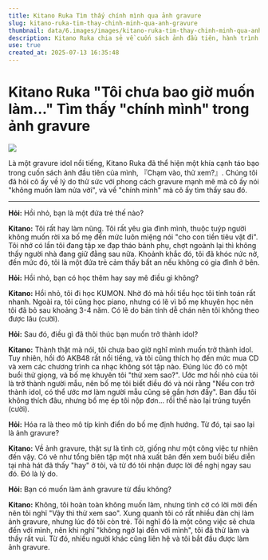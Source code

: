 ```yaml
---
title: Kitano Ruka Tìm thấy chính mình qua ảnh gravure
slug: kitano-ruka-tim-thay-chinh-minh-qua-anh-gravure
thumbnail: data/6.images/images/kitano-ruka-tim-thay-chinh-minh-qua-anh-gravure.webp
description: Kitano Ruka chia sẻ về cuốn sách ảnh đầu tiên, hành trình bất ngờ đến với ảnh gravure và cách cô tìm thấy bản thân mình qua công việc này, cùng những ký ức tuổi thơ và con đường trở thành idol.
use: true
created_at: 2025-07-13 16:35:48
---
```


# Kitano Ruka "Tôi chưa bao giờ muốn làm..." Tìm thấy "chính mình" trong ảnh gravure

![](/images/20250713-00039946-entame-000-1-view.webp)

Là một gravure idol nổi tiếng, Kitano Ruka đã thể hiện một khía cạnh táo bạo trong cuốn sách ảnh đầu tiên của mình, 『Chạm vào, thử xem?』. Chúng tôi đã hỏi cô ấy về lý do thử sức với phong cách gravure mạnh mẽ mà cô ấy nói "không muốn làm nửa vời", và về "chính mình" mà cô ấy tìm thấy sau đó.

---

**Hỏi:** Hồi nhỏ, bạn là một đứa trẻ thế nào?

**Kitano:** Tôi rất hay làm nũng. Tôi rất yêu gia đình mình, thuộc tuýp người không muốn rời xa bố mẹ đến mức luôn miệng nói "cho con tiền tiêu vặt đi". Tôi nhớ có lần tôi đang tập xe đạp tháo bánh phụ, chợt ngoảnh lại thì không thấy người nhà đang giữ đằng sau nữa. Khoảnh khắc đó, tôi đã khóc nức nở, đến mức đó, tôi là một đứa trẻ cảm thấy bất an nếu không có gia đình ở bên.

**Hỏi:** Hồi nhỏ, bạn có học thêm hay say mê điều gì không?

**Kitano:** Hồi nhỏ, tôi đi học KUMON. Nhờ đó mà hồi tiểu học tôi tính toán rất nhanh. Ngoài ra, tôi cũng học piano, nhưng có lẽ vì bố mẹ khuyên học nên tôi đã bỏ sau khoảng 3-4 năm. Có lẽ do bản tính dễ chán nên tôi không theo được lâu (cười).

**Hỏi:** Sau đó, điều gì đã thôi thúc bạn muốn trở thành idol?

**Kitano:** Thành thật mà nói, tôi chưa bao giờ nghĩ mình muốn trở thành idol. Tuy nhiên, hồi đó AKB48 rất nổi tiếng, và tôi cũng thích họ đến mức mua CD và xem các chương trình ca nhạc không sót tập nào. Đúng lúc đó có một buổi thử giọng, và bố mẹ khuyên tôi "thử xem sao?". Ước mơ hồi nhỏ của tôi là trở thành người mẫu, nên bố mẹ tôi biết điều đó và nói rằng "Nếu con trở thành idol, có thể ước mơ làm người mẫu cũng sẽ gần hơn đấy". Ban đầu tôi không thích đâu, nhưng bố mẹ ép tôi nộp đơn... rồi thế nào lại trúng tuyển (cười).

**Hỏi:** Hóa ra là theo mô típ kinh điển do bố mẹ định hướng. Từ đó, tại sao lại là ảnh gravure?

**Kitano:** Về ảnh gravure, thật sự là tình cờ, giống như một công việc tự nhiên đến vậy. Có vẻ như tổng biên tập một nhà xuất bản đến xem buổi biểu diễn tại nhà hát đã thấy "hay" ở tôi, và từ đó tôi nhận được lời đề nghị ngay sau đó. Đó là lý do.

**Hỏi:** Bạn có muốn làm ảnh gravure từ đầu không?

**Kitano:** Không, tôi hoàn toàn không muốn làm, nhưng tình cờ có lời mời đến nên tôi nghĩ "Vậy thì thử xem sao". Xung quanh tôi có rất nhiều đàn chị làm ảnh gravure, nhưng lúc đó tôi còn trẻ. Tôi nghĩ đó là một công việc sẽ chưa đến với mình, nên khi nghĩ "không ngờ lại đến với mình", tôi đã thử làm và thấy rất vui. Từ đó, nhiều người khác cũng liên hệ và tôi bắt đầu được làm ảnh gravure.